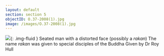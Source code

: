 ```yaml
---
layout: default
section: section 5
objectID: O.37-2008(1).jpg
image: /images/O.37-2008(1).jpg
---
```

![]({{site.baseurl}}/images/O.37-2008(1).jpg){: .img-fluid }
Seated man with a distorted face (possibly a <em>rakan</em>)
The name <em>rakan</em> was given to special disciples of the Buddha
Given by Dr Roy Hull


